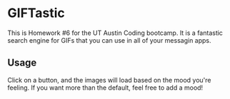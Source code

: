 # GIFTastic

This is Homework #6 for the UT Austin Coding bootcamp. It is a fantastic search engine for GIFs that you can use in all of your messagin apps. 

## Usage

Click on a button, and the images will load based on the mood you're feeling. If you want more than the default, feel free to add a mood!